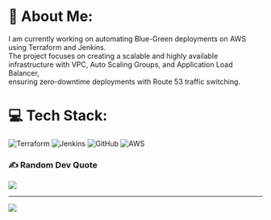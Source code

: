 # 💫 About Me:
I am currently working on automating Blue-Green deployments on AWS using Terraform and Jenkins. <br>The project focuses on creating a scalable and highly available infrastructure with VPC, Auto Scaling Groups, and Application Load Balancer, <br>ensuring zero-downtime deployments with Route 53 traffic switching.

# 💻 Tech Stack:
![Terraform](https://img.shields.io/badge/terraform-%235835CC.svg?style=for-the-badge&logo=terraform&logoColor=white) ![Jenkins](https://img.shields.io/badge/jenkins-%232C5263.svg?style=for-the-badge&logo=jenkins&logoColor=white) ![GitHub](https://img.shields.io/badge/github-%23121011.svg?style=for-the-badge&logo=github&logoColor=white) ![AWS](https://img.shields.io/badge/AWS-%23FF9900.svg?style=for-the-badge&logo=amazon-aws&logoColor=white)

### ✍️ Random Dev Quote
![](https://quotes-github-readme.vercel.app/api?type=horizontal&theme=radical)

---
[![](https://visitcount.itsvg.in/api?id=FXDev17&icon=0&color=0)](https://visitcount.itsvg.in)


